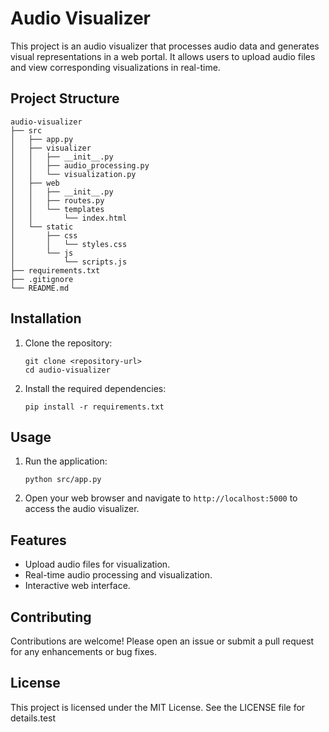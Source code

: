 # Audio Visualizer

This project is an audio visualizer that processes audio data and generates visual representations in a web portal. It allows users to upload audio files and view corresponding visualizations in real-time.

## Project Structure

```
audio-visualizer
├── src
│   ├── app.py
│   ├── visualizer
│   │   ├── __init__.py
│   │   ├── audio_processing.py
│   │   └── visualization.py
│   ├── web
│   │   ├── __init__.py
│   │   ├── routes.py
│   │   └── templates
│   │       └── index.html
│   └── static
│       ├── css
│       │   └── styles.css
│       └── js
│           └── scripts.js
├── requirements.txt
├── .gitignore
└── README.md
```

## Installation

1. Clone the repository:
   ```
   git clone <repository-url>
   cd audio-visualizer
   ```

2. Install the required dependencies:
   ```
   pip install -r requirements.txt
   ```

## Usage

1. Run the application:
   ```
   python src/app.py
   ```

2. Open your web browser and navigate to `http://localhost:5000` to access the audio visualizer.

## Features

- Upload audio files for visualization.
- Real-time audio processing and visualization.
- Interactive web interface.

## Contributing

Contributions are welcome! Please open an issue or submit a pull request for any enhancements or bug fixes.

## License

This project is licensed under the MIT License. See the LICENSE file for details.test
